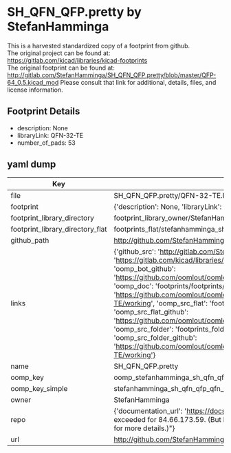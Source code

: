 # SH_QFN_QFP.pretty by StefanHamminga  
This is a harvested standardized copy of a footprint from github.  
The original project can be found at:  
https://gitlab.com/kicad/libraries/kicad-footprints  
The original footprint can be found at:
http://gitlab.com/StefanHamminga/SH_QFN_QFP.pretty/blob/master/QFP-64_0.5.kicad_mod
Please consult that link for additional, details, files, and license information.  
## Footprint Details
* description: None  
* libraryLink: QFN-32-TE  
* number_of_pads: 53  
## yaml dump  
| Key | Value |  
| --- | --- |  
| file | SH_QFN_QFP.pretty/QFN-32-TE.kicad_mod |  
| footprint | {'description': None, 'libraryLink': 'QFN-32-TE', 'number_of_pads': 53} |  
| footprint_library_directory | footprint_library_owner/StefanHamminga_SH_QFN_QFP.pretty |  
| footprint_library_directory_flat | footprints_flat/stefanhamminga_sh_qfn_qfp_qfn_32_te/working |  
| github_path | http://github.com/StefanHamminga/SH_QFN_QFP.pretty/blob/master/QFN-32-TE.kicad_mod |  
| links | {'github_src': 'http://gitlab.com/StefanHamminga/SH_QFN_QFP.pretty/blob/master/QFP-64_0.5.kicad_mod', 'github_src_repo': 'https://gitlab.com/kicad/libraries/kicad-footprints', 'oomp_bot': 'footprints/stefanhamminga_sh_qfn_qfp_qfn_32_te/working', 'oomp_bot_github': 'https://github.com/oomlout/oomlout_oomp_footprint_bot/tree/main/footprints/stefanhamminga_sh_qfn_qfp_qfn_32_te/working', 'oomp_doc': 'footprints/footprints/StefanHamminga/SH_QFN_QFP/QFN-32-TE/working/', 'oomp_doc_github': 'https://github.com/oomlout/oomlout_oomp_footprint_doc/tree/main/footprints/footprints/StefanHamminga/SH_QFN_QFP/QFN-32-TE/working', 'oomp_src_flat': 'footprints_flat/footprints_flat/stefanhamminga_sh_qfn_qfp_qfn_32_te/working', 'oomp_src_flat_github': 'https://github.com/oomlout/oomlout_oomp_footprint_src/tree/main/footprints_flat/stefanhamminga_sh_qfn_qfp_qfn_32_te/working', 'oomp_src_folder': 'footprints_folder/footprints_folder/StefanHamminga/SH_QFN_QFP/QFN-32-TE/working', 'oomp_src_folder_github': 'https://github.com/oomlout/oomlout_oomp_footprint_src/tree/main/footprints_folder/StefanHamminga/SH_QFN_QFP/QFN-32-TE/working'} |  
| name | SH_QFN_QFP.pretty |  
| oomp_key | oomp_stefanhamminga_sh_qfn_qfp_qfn_32_te |  
| oomp_key_simple | stefanhamminga_sh_qfn_qfp_qfn_32_te |  
| owner | StefanHamminga |  
| repo | {'documentation_url': 'https://docs.github.com/rest/overview/resources-in-the-rest-api#rate-limiting', 'message': "API rate limit exceeded for 84.66.173.59. (But here's the good news: Authenticated requests get a higher rate limit. Check out the documentation for more details.)"} |  
| url | http://github.com/StefanHamminga/SH_QFN_QFP.pretty |  

